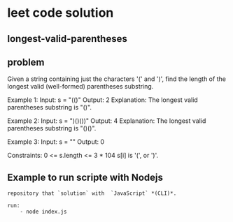 # leet code solution

## longest-valid-parentheses

## problem

Given a string containing just the characters '(' and ')', find the length of the longest valid (well-formed) parentheses substring.

Example 1:
    Input: s = "(()"
    Output: 2
    Explanation: The longest valid parentheses substring is "()".

Example 2:
    Input: s = ")()())"
    Output: 4
    Explanation: The longest valid parentheses substring is "()()".

Example 3:
    Input: s = ""
    Output: 0

Constraints:
    0 <= s.length <= 3 \* 104
    s[i] is '(', or ')'.

## Example to run scripte with Nodejs

    repository that `solution` with  `JavaScript` *(CLI)*.

    run:
        - node index.js
